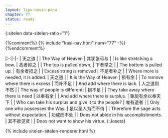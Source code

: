 ```yaml
---
layout: lipu-nasin-pona
chapter: 77
status: ready
---
```


{:sitelen data-sitelen-ratio="1"}

{%comment%}
{% include "kasi-nav.html" num="77" -%}
{%endcomment%}

|:-:|-|-
| 天之道                 |  | The Way of Heaven
| 其犹张弓与             |  | Is like stretching a bow.
| 高者抑之               |  | The top is pulled down,
| 下者举之               |  | The bottom is pulled up.
| 有余者损之             |  | Excess string is removed
| 不足者补之             |  | Where more is needed, it is added.
| 天之道                 |  | It is the Way of Heaven
| 损有余                 |  | To remove where there is excess
| 而补不足               |  | And add where there is lack.
| 人之道则不然           |  | The way of people is different:
| 损不足                 |  | They take away where there is need
| 以奉有余               |  | And add where there is surplus.
| 孰能有余<wbr/>以奉天下 |  | Who can take his surplus and give it to the people?
| 唯有道者               |  | Only one who possesses the Way.
| 是以圣人<wbr/>为而不侍 |  | Therefore the sage acts without expectation.
| 功成而不处             |  | Does not abide in his accomplishments.
| 其不欲见贤             |  | Does not want to show his virtue.
{:.loseta}

{% include sitelen-sitelen-renderer.html %}
